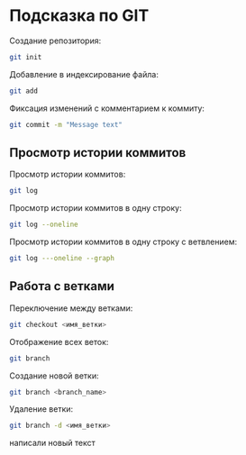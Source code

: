 # Подсказка по GIT

Создание репозитория:
```sh
git init
```
Добавление в индексирование файла:
```sh
git add
```
Фиксация изменений с комментарием к коммиту:
```sh
git commit -m "Message text"
```

## Просмотр истории коммитов

Просмотр истории коммитов:
```sh
git log
```
Просмотр истории коммитов в одну строку:
```sh
git log --oneline
```
Просмотр истории коммитов в одну строку с ветвлением:
```sh
git log ---oneline --graph
```

## Работа с ветками

Переключение между ветками:
```sh
git checkout <имя_ветки>
```
Отображение всех веток:
```sh
git branch
```
Создание новой ветки:
```sh
git branch <branch_name>
```
Удаление ветки:
```sh
git branch -d <имя_ветки>
```
написали новый текст